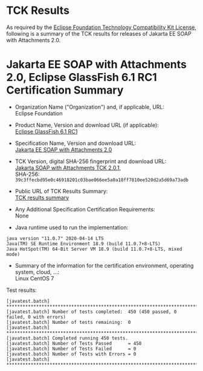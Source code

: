 TCK Results
===========

As required by the
[Eclipse Foundation Technology Compatibility Kit License](https://www.eclipse.org/legal/tck.php),
following is a summary of the TCK results for releases of Jakarta EE SOAP with Attachments 2.0.

# Jakarta EE SOAP with Attachments 2.0, Eclipse GlassFish 6.1 RC1 Certification Summary

- Organization Name ("Organization") and, if applicable, URL: <br/>
  Eclipse Foundation
  
- Product Name, Version and download URL (if applicable): <br/>
  [Eclipse GlassFish 6.1 RC1](https://download.eclipse.org/ee4j/glassfish/glassfish-6.1.0-RC1.zip)
  
- Specification Name, Version and download URL: <br/>
   [Jakarta EE SOAP with Attachments 2.0](https://jakarta.ee/specifications/soap-attachments/2.0/)
   
- TCK Version, digital SHA-256 fingerprint and download URL: <br/>
  [Jakarta SOAP with Attachments TCK 2.0.1](http://download.eclipse.org/ee4j/jakartaee-tck/jakartaee9-eftl/promoted/jakarta-soap-tck-2.0.1.zip),  
  SHA-256: `39c3ffecbd95e0c46918201c03bae066ee5a0a18ff7810ee520d2a5d69a73adb`

- Public URL of TCK Results Summary: <br/>
  [TCK results summary](./TCK-Results-6.1-RC1)
  
- Any Additional Specification Certification Requirements: <br/>
  None
  
- Java runtime used to run the implementation: <br/>
```
java version "11.0.7" 2020-04-14 LTS
Java(TM) SE Runtime Environment 18.9 (build 11.0.7+8-LTS)
Java HotSpot(TM) 64-Bit Server VM 18.9 (build 11.0.7+8-LTS, mixed mode)
```

- Summary of the information for the certification environment, operating system, cloud, ...: <br/>
  Linux CentOS 7
  

Test results:

```
[javatest.batch] ********************************************************************************
[javatest.batch] Number of tests completed:  450 (450 passed, 0 failed, 0 with errors)
[javatest.batch] Number of tests remaining:  0
[javatest.batch] ********************************************************************************
[javatest.batch] Completed running 450 tests.
[javatest.batch] Number of Tests Passed      = 450
[javatest.batch] Number of Tests Failed      = 0
[javatest.batch] Number of Tests with Errors = 0
[javatest.batch] ********************************************************************************

```

